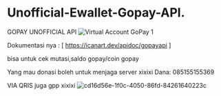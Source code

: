 # Unofficial-Ewallet-Gopay-API.

GOPAY UNOFFICIAL API
![Virtual Account GoPay 1](https://github.com/icannnnart/Unofficial-Ewallet-Gopay-API./assets/97693488/34b578c4-95bf-4176-819f-b0c7f6bf246b)

Dokumentasi nya  :
[ https://icanart.dev/apidoc/gopayapi ]


bisa untuk cek mutasi,saldo gopay/coin gopay

Yang mau donasi boleh untuk menjaga server xixixi
Dana: 085155155369

VIA QRIS juga gpp xixixi
![cd16d56e-1f0c-4050-86fd-84261640223c](https://github.com/icannnnart/Unofficial-Ewallet-Gopay-API./assets/97693488/75cddf27-ea8f-4d1d-97c3-b926c362fbad)
